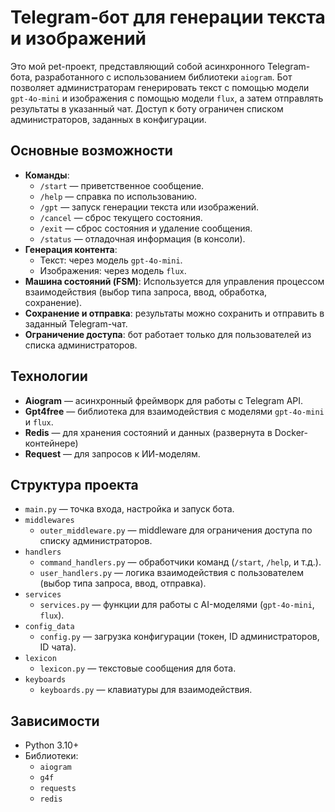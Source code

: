# Telegram-бот для генерации текста и изображений

Это мой pet-проект, представляющий собой асинхронного Telegram-бота, разработанного с использованием библиотеки `aiogram`. Бот позволяет администраторам генерировать текст с помощью модели `gpt-4o-mini` и изображения с помощью модели `flux`, а затем отправлять результаты в указанный чат. Доступ к боту ограничен списком администраторов, заданных в конфигурации.

## Основные возможности
- **Команды**:
  - `/start` — приветственное сообщение.
  - `/help` — справка по использованию.
  - `/gpt` — запуск генерации текста или изображений.
  - `/cancel` — сброс текущего состояния.
  - `/exit` — сброс состояния и удаление сообщения.
  - `/status` — отладочная информация (в консоли).
- **Генерация контента**:
  - Текст: через модель `gpt-4o-mini`.
  - Изображения: через модель `flux`.
- **Машина состояний (FSM)**: Используется для управления процессом взаимодействия (выбор типа запроса, ввод, обработка, сохранение).
- **Сохранение и отправка**: результаты можно сохранить и отправить в заданный Telegram-чат.
- **Ограничение доступа**: бот работает только для пользователей из списка администраторов.

## Технологии
- **Aiogram** — асинхронный фреймворк для работы с Telegram API.
- **Gpt4free** — библиотека для взаимодействия с моделями `gpt-4o-mini` и `flux`.
- **Redis** — для хранения состояний и данных (развернута в Docker-контейнере)
- **Request** — для запросов к ИИ-моделям.

## Структура проекта
- `main.py` — точка входа, настройка и запуск бота.
- `middlewares`
    - `outer_middleware.py` — middleware для ограничения доступа по списку администраторов.
- `handlers`
    - `command_handlers.py` — обработчики команд (`/start`, `/help`, и т.д.).
    - `user_handlers.py` — логика взаимодействия с пользователем (выбор типа запроса, ввод, отправка).
- `services`
    - `services.py` — функции для работы с AI-моделями (`gpt-4o-mini`, `flux`).
- `config_data`
    - `config.py` — загрузка конфигурации (токен, ID администраторов, ID чата).
- `lexicon`
    - `lexicon.py` — текстовые сообщения для бота.
- `keyboards`
    - `keyboards.py` — клавиатуры для взаимодействия.

## Зависимости
- Python 3.10+
- Библиотеки:
  - `aiogram`
  - `g4f`
  - `requests`
  - `redis`
